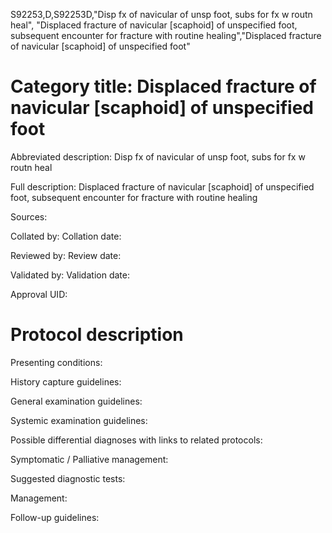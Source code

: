S92253,D,S92253D,"Disp fx of navicular of unsp foot, subs for fx w routn heal", "Displaced fracture of navicular [scaphoid] of unspecified foot, subsequent encounter for fracture with routine healing","Displaced fracture of navicular [scaphoid] of unspecified foot"
# Category title: Displaced fracture of navicular [scaphoid] of unspecified foot

Abbreviated description: Disp fx of navicular of unsp foot, subs for fx w routn heal

Full description: Displaced fracture of navicular [scaphoid] of unspecified foot, subsequent encounter for fracture with routine healing

Sources:

Collated by:
Collation date:

Reviewed by:
Review date:

Validated by:
Validation date:

Approval UID:

# Protocol description

Presenting conditions:

History capture guidelines:

General examination guidelines:

Systemic examination guidelines:

Possible differential diagnoses with links to related protocols:

Symptomatic / Palliative management:

Suggested diagnostic tests:

Management:

Follow-up guidelines:
